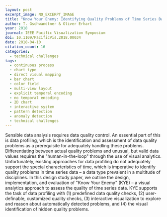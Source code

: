 ```yaml
---
layout: post
excerpt_image: NO_EXCERPT_IMAGE
title: "Know Your Enemy: Identifying Quality Problems of Time Series Data"
author: T. Gschwandtner & Oliver Erhart
year: 2018
journal: IEEE Pacific Visualization Symposium
doi: 10.1109/PacificVis.2018.00034
date: 2018-04-10
citation_count: 16
categories:
  - technical challenges
tags:
  - continuous process
  - chart type
  - direct visual mapping
  - bar chart
  - color field
  - multi-view layout
  - explicit temporal encoding
  - no temporal encoding
  - 2D chart
  - interactive system
  - pattern detection
  - anomaly detection
  - technical challenges
---
```

Sensible data analysis requires data quality control. An essential part of this is data profiling, which is the identification and assessment of data quality problems as a prerequisite for adequately handling these problems. Differentiating between actual quality problems and unusual, but valid data values requires the "human-in-the-loop" through the use of visual analytics. Unfortunately, existing approaches for data profiling do not adequately support the special characteristics of time, which is imperative to identify quality problems in time series data – a data type prevalent in a multitude of disciplines. In this design study paper, we outline the design, implementation, and evaluation of "Know Your Enemy" (KYE) – a visual analytics approach to assess the quality of time series data. KYE supports the task of data profiling with (1) predefined data quality checks, (2) user-definable, customized quality checks, (3) interactive visualization to explore and reason about automatically detected problems, and (4) the visual identification of hidden quality problems.
